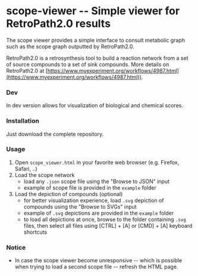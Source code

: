 # scope-viewer -- Simple viewer for RetroPath2.0 results

The scope viewer provides a simple interface to consult metabolic graph
such as the scope graph outputted by RetroPath2.0.

RetroPath2.0 is a retrosynthesis tool to build a reaction network
from a set of source compounds to a set of sink compounds. More details on
RetroPath2.0 at [https://www.myexperiment.org/workflows/4987.html](https://www.myexperiment.org/workflows/4987.html)).

### Dev

In dev version allows for visualization of biological and chemical scores.

### Installation

Just download the complete repository.

### Usage

1. Open `scope_viewer.html` in your favorite web browser (e.g. Firefox, Safari, ..)
2. Load the scope network
    - load any `.json` scope file using the "Browse to JSON" input
    - example of scope file is provided in the `example` folder
3. Load the depiction of compounds (optional)
    - for better visualization experience, load `.svg` depiction of compounds
    using the "Browse to SVGs" input
    - example of `.svg` depictions are provided in the `example` folder
    - to load all depictions at once, browse to the folder containing `.svg`
    files, then select all files using [CTRL] + [A] or [CMD] + [A] keyboard
    shortcuts
    
### Notice

- In case the scope viewer become unresponsive -- which is possible when trying
to load a second scope file -- refresh the HTML page.
